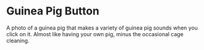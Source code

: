 # Guinea Pig Button

A photo of a guinea pig that makes a variety of guinea pig sounds when you click on it.  Almost like having your own pig, minus the occasional cage cleaning.